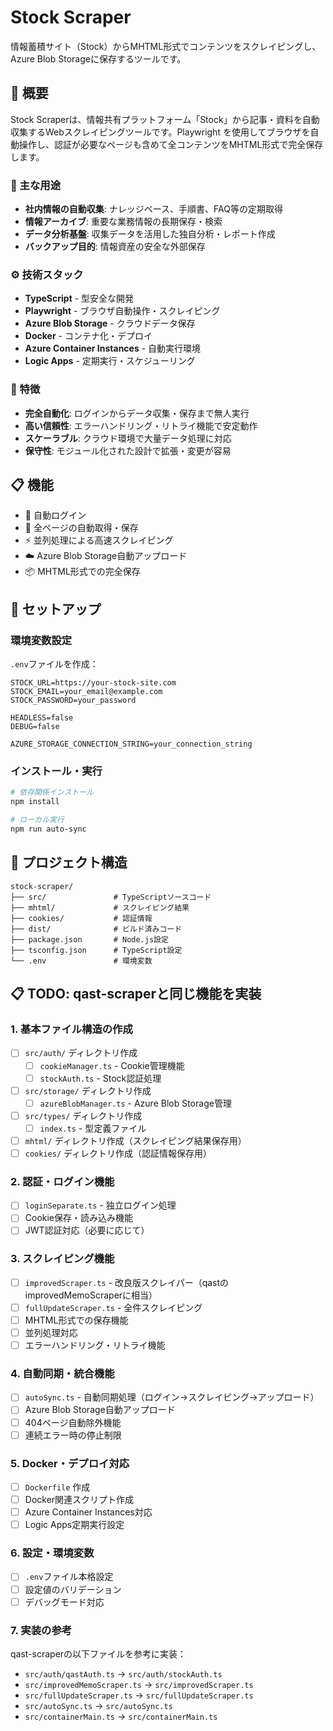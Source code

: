 # Stock Scraper

情報蓄積サイト（Stock）からMHTML形式でコンテンツをスクレイピングし、Azure Blob Storageに保存するツールです。

## 🌟 概要

Stock Scraperは、情報共有プラットフォーム「Stock」から記事・資料を自動収集するWebスクレイピングツールです。Playwright を使用してブラウザを自動操作し、認証が必要なページも含めて全コンテンツをMHTML形式で完全保存します。

### 🎯 主な用途
- **社内情報の自動収集**: ナレッジベース、手順書、FAQ等の定期取得
- **情報アーカイブ**: 重要な業務情報の長期保存・検索
- **データ分析基盤**: 収集データを活用した独自分析・レポート作成
- **バックアップ目的**: 情報資産の安全な外部保存

### ⚙️ 技術スタック
- **TypeScript** - 型安全な開発
- **Playwright** - ブラウザ自動操作・スクレイピング
- **Azure Blob Storage** - クラウドデータ保存
- **Docker** - コンテナ化・デプロイ
- **Azure Container Instances** - 自動実行環境
- **Logic Apps** - 定期実行・スケジューリング

### 🚀 特徴
- **完全自動化**: ログインからデータ収集・保存まで無人実行
- **高い信頼性**: エラーハンドリング・リトライ機能で安定動作
- **スケーラブル**: クラウド環境で大量データ処理に対応
- **保守性**: モジュール化された設計で拡張・変更が容易

## 📋 機能

- 🔐 自動ログイン
- 📝 全ページの自動取得・保存
- ⚡ 並列処理による高速スクレイピング
- ☁️ Azure Blob Storage自動アップロード
- 📦 MHTML形式での完全保存

## 🚀 セットアップ

### 環境変数設定
`.env`ファイルを作成：

```env
STOCK_URL=https://your-stock-site.com
STOCK_EMAIL=your_email@example.com
STOCK_PASSWORD=your_password

HEADLESS=false
DEBUG=false

AZURE_STORAGE_CONNECTION_STRING=your_connection_string
```

### インストール・実行

```bash
# 依存関係インストール
npm install

# ローカル実行
npm run auto-sync
```

## 📂 プロジェクト構造

```
stock-scraper/
├── src/               # TypeScriptソースコード
├── mhtml/             # スクレイピング結果
├── cookies/           # 認証情報
├── dist/              # ビルド済みコード
├── package.json       # Node.js設定
├── tsconfig.json      # TypeScript設定
└── .env               # 環境変数
```

## 📋 TODO: qast-scraperと同じ機能を実装

### 1. 基本ファイル構造の作成
- [ ] `src/auth/` ディレクトリ作成
  - [ ] `cookieManager.ts` - Cookie管理機能
  - [ ] `stockAuth.ts` - Stock認証処理
- [ ] `src/storage/` ディレクトリ作成  
  - [ ] `azureBlobManager.ts` - Azure Blob Storage管理
- [ ] `src/types/` ディレクトリ作成
  - [ ] `index.ts` - 型定義ファイル
- [ ] `mhtml/` ディレクトリ作成（スクレイピング結果保存用）
- [ ] `cookies/` ディレクトリ作成（認証情報保存用）

### 2. 認証・ログイン機能
- [ ] `loginSeparate.ts` - 独立ログイン処理
- [ ] Cookie保存・読み込み機能
- [ ] JWT認証対応（必要に応じて）

### 3. スクレイピング機能
- [ ] `improvedScraper.ts` - 改良版スクレイパー（qastのimprovedMemoScraperに相当）
- [ ] `fullUpdateScraper.ts` - 全件スクレイピング
- [ ] MHTML形式での保存機能
- [ ] 並列処理対応
- [ ] エラーハンドリング・リトライ機能

### 4. 自動同期・統合機能  
- [ ] `autoSync.ts` - 自動同期処理（ログイン→スクレイピング→アップロード）
- [ ] Azure Blob Storage自動アップロード
- [ ] 404ページ自動除外機能
- [ ] 連続エラー時の停止制限

### 5. Docker・デプロイ対応
- [ ] `Dockerfile` 作成
- [ ] Docker関連スクリプト作成
- [ ] Azure Container Instances対応
- [ ] Logic Apps定期実行設定

### 6. 設定・環境変数
- [ ] `.env`ファイル本格設定
- [ ] 設定値のバリデーション
- [ ] デバッグモード対応

### 7. 実装の参考
qast-scraperの以下ファイルを参考に実装：
- `src/auth/qastAuth.ts` → `src/auth/stockAuth.ts`
- `src/improvedMemoScraper.ts` → `src/improvedScraper.ts`  
- `src/fullUpdateScraper.ts` → `src/fullUpdateScraper.ts`
- `src/autoSync.ts` → `src/autoSync.ts`
- `src/containerMain.ts` → `src/containerMain.ts`